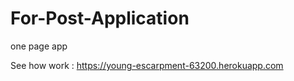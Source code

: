# For-Post-Application
one page app

See how work :     https://young-escarpment-63200.herokuapp.com
